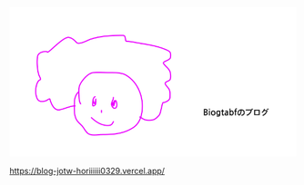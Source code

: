 ![tailwind-nextjs-banner](/public/static/images/twitter-card.png)

https://blog-jotw-horiiiiii0329.vercel.app/
